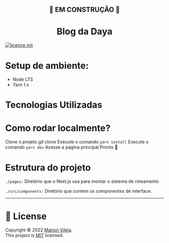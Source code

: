 ##  <div align="center">🚧 EM CONSTRUÇÃO 🚧</div>
  
#  <div align="center">Blog da Daya</div>


[![licence mit](https://img.shields.io/badge/licence-MIT-blue.svg)](./LICENSE)



# Setup de ambiente:
- Node LTS
- Yarn 1.x

# Tecnologias Utilizadas

# Como rodar localmente?
Clone o projeto git clone 
Execute o comando  ```yarn install```
Execute o comando ```yarn dev```
Acesse a pagina principal
Pronto 🎉

 

# Estrutura do projeto
  `./pages:` Diretório que o Next.js usa para montar o sistema de roteamento

 `./src/components:` Diretório que contem os componentes de interface.


 <hr></hr>

 # 📝 License 

Copyright © 2022 [Mairon Vilela](https://github.com/maironvilela).<br />
This project is [MIT](https://github.com/maykbrito/screenboard/blob/master/LICENSE) licensed.


